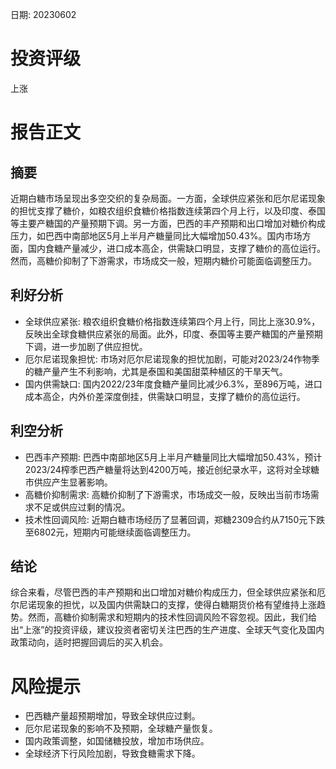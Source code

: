 
日期: 20230602

# 投资评级

上涨

# 报告正文

## 摘要

近期白糖市场呈现出多空交织的复杂局面。一方面，全球供应紧张和厄尔尼诺现象的担忧支撑了糖价，如粮农组织食糖价格指数连续第四个月上行，以及印度、泰国等主要产糖国的产量预期下调。另一方面，巴西的丰产预期和出口增加对糖价构成压力，如巴西中南部地区5月上半月产糖量同比大幅增加50.43%。国内市场方面，国内食糖产量减少，进口成本高企，供需缺口明显，支撑了糖价的高位运行。然而，高糖价抑制了下游需求，市场成交一般，短期内糖价可能面临调整压力。

## 利好分析

* 全球供应紧张: 粮农组织食糖价格指数连续第四个月上行，同比上涨30.9%，反映出全球食糖供应紧张的局面。此外，印度、泰国等主要产糖国的产量预期下调，进一步加剧了供应担忧。
* 厄尔尼诺现象担忧: 市场对厄尔尼诺现象的担忧加剧，可能对2023/24作物季的糖产量产生不利影响，尤其是泰国和美国甜菜种植区的干旱天气。
* 国内供需缺口: 国内2022/23年度食糖产量同比减少6.3%，至896万吨，进口成本高企，内外价差深度倒挂，供需缺口明显，支撑了糖价的高位运行。

## 利空分析

* 巴西丰产预期: 巴西中南部地区5月上半月产糖量同比大幅增加50.43%，预计2023/24榨季巴西产糖量将达到4200万吨，接近创纪录水平，这将对全球糖市供应产生显著影响。
* 高糖价抑制需求: 高糖价抑制了下游需求，市场成交一般，反映出当前市场需求不足或供应过剩的情况。
* 技术性回调风险: 近期白糖市场经历了显著回调，郑糖2309合约从7150元下跌至6802元，短期内可能继续面临调整压力。

## 结论

综合来看，尽管巴西的丰产预期和出口增加对糖价构成压力，但全球供应紧张和厄尔尼诺现象的担忧，以及国内供需缺口的支撑，使得白糖期货价格有望维持上涨趋势。然而，高糖价抑制需求和短期内的技术性回调风险不容忽视。因此，我们给出“上涨”的投资评级，建议投资者密切关注巴西的生产进度、全球天气变化及国内政策动向，适时把握回调后的买入机会。

# 风险提示

* 巴西糖产量超预期增加，导致全球供应过剩。
* 厄尔尼诺现象的影响不及预期，全球糖产量恢复。
* 国内政策调整，如国储糖投放，增加市场供应。
* 全球经济下行风险加剧，导致食糖需求下降。
